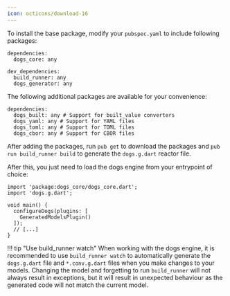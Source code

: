 ```yaml
---
icon: octicons/download-16
---
```


To install the base package, modify your `pubspec.yaml` to include following packages:

``` { .yaml .file title="pubspec.yaml" hl_lines="2 5-6" }
dependencies:
  dogs_core: any

dev_dependencies:
  build_runner: any
  dogs_generator: any
```

The following additional packages are available for your convenience:

``` { .yaml .file title="pubspec.yaml" hl_lines="2-6" }
dependencies:
  dogs_built: any # Support for built_value converters
  dogs_yaml: any # Support for YAML files
  dogs_toml: any # Support for TOML files
  dogs_cbor: any # Support for CBOR files
```

After adding the packages, run `pub get` to download the packages and `pub run build_runner build`
to generate the `dogs.g.dart` reactor file.

After this, you just need to load the dogs engine from your entrypoint of choice:

``` { .dart .file title="main.dart" }
import 'package:dogs_core/dogs_core.dart';
import 'dogs.g.dart';

void main() {
  configureDogs(plugins: [
    GeneratedModelsPlugin()
  ]);
  // [...]
}
```

!!! tip "Use build_runner watch"
    When working with the dogs engine, it is recommended to use `build_runner watch` to
    automatically generate the `dogs.g.dart` file and `*.conv.g.dart` files when you make changes
    to your models. Changing the model and forgetting to run `build_runner` will not always result
    in exceptions, but it will result in unexpected behaviour as the generated code will not match
    the current model.
